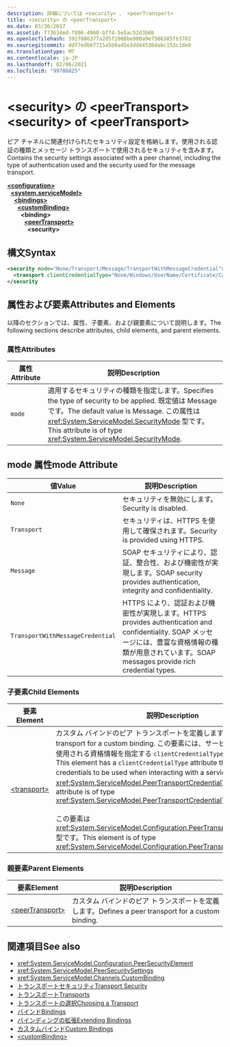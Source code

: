 ```yaml
---
description: 詳細については <security> 、 <peerTransport>
title: <security> の <peerTransport>
ms.date: 03/30/2017
ms.assetid: f73634ed-f896-4968-bf74-5e5ac52d3b6b
ms.openlocfilehash: 592f886377a2d5f2008be900a9e7586385fb3782
ms.sourcegitcommit: ddf7edb67715a5b9a45e3dd44536dabc153c1de0
ms.translationtype: MT
ms.contentlocale: ja-JP
ms.lasthandoff: 02/06/2021
ms.locfileid: "99786825"
---
```

# <a name="security-of-peertransport"></a><span data-ttu-id="843be-103">\<security> の \<peerTransport></span><span class="sxs-lookup"><span data-stu-id="843be-103">\<security> of \<peerTransport></span></span>

<span data-ttu-id="843be-104">ピア チャネルに関連付けられたセキュリティ設定を格納します。使用される認証の種類とメッセージ トランスポートで使用されるセキュリティを含みます。</span><span class="sxs-lookup"><span data-stu-id="843be-104">Contains the security settings associated with a peer channel, including the type of authentication used and the security used for the message transport.</span></span>  
  
[**\<configuration>**](../configuration-element.md)\
&nbsp;&nbsp;[**\<system.serviceModel>**](system-servicemodel.md)\
&nbsp;&nbsp;&nbsp;&nbsp;[**\<bindings>**](bindings.md)\
&nbsp;&nbsp;&nbsp;&nbsp;&nbsp;&nbsp;[**\<customBinding>**](custombinding.md)\
&nbsp;&nbsp;&nbsp;&nbsp;&nbsp;&nbsp;&nbsp;&nbsp;**\<binding>**\
&nbsp;&nbsp;&nbsp;&nbsp;&nbsp;&nbsp;&nbsp;&nbsp;&nbsp;&nbsp;[**\<peerTransport>**](peertransport.md)\
&nbsp;&nbsp;&nbsp;&nbsp;&nbsp;&nbsp;&nbsp;&nbsp;&nbsp;&nbsp;&nbsp;&nbsp;**\<security>**  
  
## <a name="syntax"></a><span data-ttu-id="843be-105">構文</span><span class="sxs-lookup"><span data-stu-id="843be-105">Syntax</span></span>  
  
```xml  
<security mode="None/Transport/Message/TransportWithMessageCredential">
  <transport clientCredentialType="None/Windows/UserName/Certificate/CardSpace" />
</security
```  
  
## <a name="attributes-and-elements"></a><span data-ttu-id="843be-106">属性および要素</span><span class="sxs-lookup"><span data-stu-id="843be-106">Attributes and Elements</span></span>  

 <span data-ttu-id="843be-107">以降のセクションでは、属性、子要素、および親要素について説明します。</span><span class="sxs-lookup"><span data-stu-id="843be-107">The following sections describe attributes, child elements, and parent elements.</span></span>  
  
### <a name="attributes"></a><span data-ttu-id="843be-108">属性</span><span class="sxs-lookup"><span data-stu-id="843be-108">Attributes</span></span>  
  
|<span data-ttu-id="843be-109">属性</span><span class="sxs-lookup"><span data-stu-id="843be-109">Attribute</span></span>|<span data-ttu-id="843be-110">説明</span><span class="sxs-lookup"><span data-stu-id="843be-110">Description</span></span>|  
|---------------|-----------------|  
|`mode`|<span data-ttu-id="843be-111">適用するセキュリティの種類を指定します。</span><span class="sxs-lookup"><span data-stu-id="843be-111">Specifies the type of security to be applied.</span></span> <span data-ttu-id="843be-112">既定値は Message です。</span><span class="sxs-lookup"><span data-stu-id="843be-112">The default value is Message.</span></span> <span data-ttu-id="843be-113">この属性は <xref:System.ServiceModel.SecurityMode> 型です。</span><span class="sxs-lookup"><span data-stu-id="843be-113">This attribute is of type <xref:System.ServiceModel.SecurityMode>.</span></span>|  
  
## <a name="mode-attribute"></a><span data-ttu-id="843be-114">mode 属性</span><span class="sxs-lookup"><span data-stu-id="843be-114">mode Attribute</span></span>  
  
|<span data-ttu-id="843be-115">値</span><span class="sxs-lookup"><span data-stu-id="843be-115">Value</span></span>|<span data-ttu-id="843be-116">説明</span><span class="sxs-lookup"><span data-stu-id="843be-116">Description</span></span>|  
|-----------|-----------------|  
|`None`|<span data-ttu-id="843be-117">セキュリティを無効にします。</span><span class="sxs-lookup"><span data-stu-id="843be-117">Security is disabled.</span></span>|  
|`Transport`|<span data-ttu-id="843be-118">セキュリティは、HTTPS を使用して確保されます。</span><span class="sxs-lookup"><span data-stu-id="843be-118">Security is provided using HTTPS.</span></span>|  
|`Message`|<span data-ttu-id="843be-119">SOAP セキュリティにより、認証、整合性、および機密性が実現します。</span><span class="sxs-lookup"><span data-stu-id="843be-119">SOAP security provides authentication, integrity and confidentiality.</span></span>|  
|`TransportWithMessageCredential`|<span data-ttu-id="843be-120">HTTPS により、認証および機密性が実現します。</span><span class="sxs-lookup"><span data-stu-id="843be-120">HTTPS provides authentication and confidentiality.</span></span> <span data-ttu-id="843be-121">SOAP メッセージには、豊富な資格情報の種類が用意されています。</span><span class="sxs-lookup"><span data-stu-id="843be-121">SOAP messages provide rich credential types.</span></span>|  
  
### <a name="child-elements"></a><span data-ttu-id="843be-122">子要素</span><span class="sxs-lookup"><span data-stu-id="843be-122">Child Elements</span></span>  
  
|<span data-ttu-id="843be-123">要素</span><span class="sxs-lookup"><span data-stu-id="843be-123">Element</span></span>|<span data-ttu-id="843be-124">説明</span><span class="sxs-lookup"><span data-stu-id="843be-124">Description</span></span>|  
|-------------|-----------------|  
|[\<transport>](transport-of-peertransport.md)|<span data-ttu-id="843be-125">カスタム バインドのピア トランスポートを定義します。</span><span class="sxs-lookup"><span data-stu-id="843be-125">Defines a peer transport for a custom binding.</span></span> <span data-ttu-id="843be-126">この要素には、サービスと対話するときに使用される資格情報を指定する `clientCredentialType` 属性があります。</span><span class="sxs-lookup"><span data-stu-id="843be-126">This element has a `clientCredentialType` attribute that specifies the credentials to be used when interacting with a service.</span></span> <span data-ttu-id="843be-127">この属性は <xref:System.ServiceModel.PeerTransportCredentialType> 型です。</span><span class="sxs-lookup"><span data-stu-id="843be-127">This attribute is of type <xref:System.ServiceModel.PeerTransportCredentialType>.</span></span><br /><br /> <span data-ttu-id="843be-128">この要素は <xref:System.ServiceModel.Configuration.PeerTransportSecurityElement> 型です。</span><span class="sxs-lookup"><span data-stu-id="843be-128">This element is of type <xref:System.ServiceModel.Configuration.PeerTransportSecurityElement>.</span></span>|  
  
### <a name="parent-elements"></a><span data-ttu-id="843be-129">親要素</span><span class="sxs-lookup"><span data-stu-id="843be-129">Parent Elements</span></span>  
  
|<span data-ttu-id="843be-130">要素</span><span class="sxs-lookup"><span data-stu-id="843be-130">Element</span></span>|<span data-ttu-id="843be-131">説明</span><span class="sxs-lookup"><span data-stu-id="843be-131">Description</span></span>|  
|-------------|-----------------|  
|[\<peerTransport>](peertransport.md)|<span data-ttu-id="843be-132">カスタム バインドのピア トランスポートを定義します。</span><span class="sxs-lookup"><span data-stu-id="843be-132">Defines a peer transport for a custom binding.</span></span>|  
  
## <a name="see-also"></a><span data-ttu-id="843be-133">関連項目</span><span class="sxs-lookup"><span data-stu-id="843be-133">See also</span></span>

- <xref:System.ServiceModel.Configuration.PeerSecurityElement>
- <xref:System.ServiceModel.PeerSecuritySettings>
- <xref:System.ServiceModel.Channels.CustomBinding>
- [<span data-ttu-id="843be-134">トランスポートセキュリティ</span><span class="sxs-lookup"><span data-stu-id="843be-134">Transport Security</span></span>](../../../wcf/feature-details/transport-security.md)
- [<span data-ttu-id="843be-135">トランスポート</span><span class="sxs-lookup"><span data-stu-id="843be-135">Transports</span></span>](../../../wcf/feature-details/transports.md)
- [<span data-ttu-id="843be-136">トランスポートの選択</span><span class="sxs-lookup"><span data-stu-id="843be-136">Choosing a Transport</span></span>](../../../wcf/feature-details/choosing-a-transport.md)
- [<span data-ttu-id="843be-137">バインド</span><span class="sxs-lookup"><span data-stu-id="843be-137">Bindings</span></span>](../../../wcf/bindings.md)
- [<span data-ttu-id="843be-138">バインディングの拡張</span><span class="sxs-lookup"><span data-stu-id="843be-138">Extending Bindings</span></span>](../../../wcf/extending/extending-bindings.md)
- [<span data-ttu-id="843be-139">カスタムバインド</span><span class="sxs-lookup"><span data-stu-id="843be-139">Custom Bindings</span></span>](../../../wcf/extending/custom-bindings.md)
- [\<customBinding>](custombinding.md)

